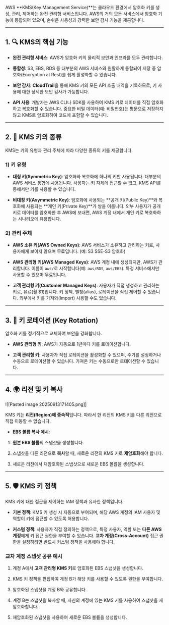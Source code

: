 
AWS **KMS(Key Management Service)**는 클라우드 환경에서 암호화 키를 생성, 관리, 제어하는 완전 관리형 서비스입니다. AWS의 거의 모든 서비스에서 암호화 기능에 통합되어 있으며, 손쉬운 사용성과 강력한 보안 감사 기능을 제공합니다.

---

## 1. 🔍 KMS의 핵심 기능

- **완전 관리형 서비스**: AWS가 암호화 키의 물리적 보안과 인프라를 모두 관리합니다.
    
- **통합성**: S3, EBS, RDS 등 대부분의 AWS 서비스와 원활하게 통합되어 저장 중 암호화(Encryption at Rest)를 쉽게 활성화할 수 있습니다.
    
- **보안 감사**: **CloudTrail**을 통해 KMS 키의 모든 API 호출 내역을 기록하므로, 키 사용에 대한 상세한 보안 감사가 가능합니다.
    
- **API 사용**: 개발자는 AWS CLI나 SDK를 사용하여 KMS 키로 데이터를 직접 암호화하고 복호화할 수 있습니다. 중요한 비밀 데이터(예: 비밀번호)는 평문으로 저장하지 않고 KMS로 암호화하여 코드에 포함할 수 있습니다.
    

---

## 2. 🧩 KMS 키의 종류

KMS는 키의 유형과 관리 주체에 따라 다양한 종류의 키를 제공합니다.

### 1) 키 유형

- **대칭 키(Symmetric Key)**: 암호화와 복호화에 하나의 키만 사용됩니다. 대부분의 AWS 서비스 통합에 사용됩니다. 사용자는 키 자체에 접근할 수 없고, KMS API를 통해서만 키를 사용할 수 있습니다.
    
- **비대칭 키(Asymmetric Key)**: 암호화에 사용되는 **공개 키(Public Key)**와 복호화에 사용되는 **개인 키(Private Key)**가 쌍을 이룹니다. 외부 사용자가 공개 키로 데이터를 암호화한 후 AWS에 보내면, AWS 계정 내에서 개인 키로 복호화하는 시나리오에 유용합니다.
    

### 2) 관리 주체

- **AWS 소유 키(AWS Owned Keys)**: AWS 서비스가 소유하고 관리하는 키로, 사용자에게 보이지 않으며 무료입니다. (예: S3 SSE-S3 암호화)
    
- **AWS 관리형 키(AWS Managed Keys)**: AWS 계정 내에 생성되지만, AWS가 관리합니다. 이름이 `aws/`로 시작합니다(예: `aws/RDS`, `aws/EBS`). 특정 서비스에서만 사용할 수 있으며 무료입니다.
    
- **고객 관리형 키(Customer Managed Keys)**: 사용자가 직접 생성하고 관리하는 키로, 유료(월 $1)입니다. 키 정책, 별칭(alias), 로테이션을 직접 제어할 수 있습니다. 외부에서 키를 가져와(Import) 사용할 수도 있습니다.
    

---

## 3. 🔄 키 로테이션 (Key Rotation)

암호화 키를 정기적으로 교체하여 보안을 강화합니다.

- **AWS 관리형 키**: AWS가 자동으로 1년마다 키를 로테이션합니다.
    
- **고객 관리형 키**: 사용자가 직접 로테이션을 활성화할 수 있으며, 주기를 설정하거나 수동으로 로테이션할 수 있습니다. 가져온 키는 수동으로만 로테이션할 수 있습니다.
    

---

## 4. 🌍 리전 및 키 복사

![[Pasted image 20250913171405.png]]

KMS 키는 **리전(Region)에 종속적**입니다. 따라서 한 리전의 KMS 키를 다른 리전으로 직접 이동할 수 없습니다.

- **EBS 볼륨 복사 예시**:

1. **원본 EBS 볼륨**의 스냅샷을 생성합니다.
    
2. 스냅샷을 다른 리전으로 **복사**할 때, 새로운 리전의 KMS 키로 **재암호화**해야 합니다.
    
3. 새로운 리전에서 재암호화된 스냅샷으로 새로운 EBS 볼륨을 생성합니다.
    

---

## 5. 🛡️ KMS 키 정책

KMS 키에 대한 접근을 제어하는 IAM 정책과 유사한 정책입니다.

- **기본 정책**: KMS 키 생성 시 자동으로 부여되며, 해당 AWS 계정의 IAM 사용자 및 역할이 키에 접근할 수 있도록 허용합니다.
    
- **커스텀 정책**: 사용자가 직접 정의하는 정책으로, 특정 사용자, 역할 또는 **다른 AWS 계정**에게 키 접근 권한을 부여할 수 있습니다. **교차 계정(Cross-Account)** 접근 권한을 설정하려면 반드시 커스텀 정책을 사용해야 합니다.
    

### 교차 계정 스냅샷 공유 예시

1. 계정 A에서 **고객 관리형 KMS 키**로 암호화된 EBS 스냅샷을 생성합니다.
    
2. KMS 키 정책을 편집하여 계정 B가 해당 키를 사용할 수 있도록 권한을 부여합니다.
    
3. 암호화된 스냅샷을 계정 B와 공유합니다.
    
4. 계정 B는 스냅샷을 복사할 때, 자신의 계정에 있는 KMS 키를 사용하여 스냅샷을 재암호화합니다.
    
5. 재암호화된 스냅샷을 사용하여 새로운 EBS 볼륨을 생성합니다.